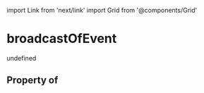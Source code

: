 import Link from 'next/link'
import Grid from '@components/Grid'

# broadcastOfEvent

undefined

## Property of



